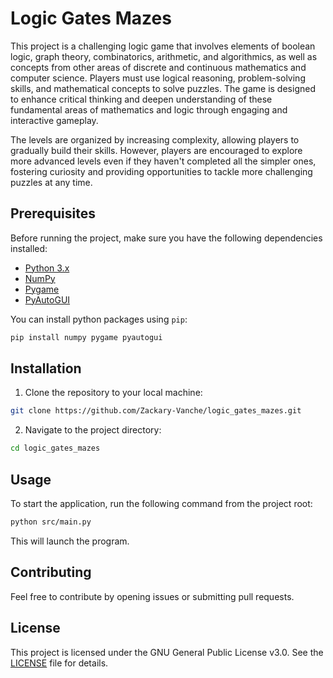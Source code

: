 # Logic Gates Mazes

This project is a challenging logic game that involves elements of boolean logic, graph theory, combinatorics, arithmetic, and algorithmics, as well as concepts from other areas of discrete and continuous mathematics and computer science. Players must use logical reasoning, problem-solving skills, and mathematical concepts to solve puzzles. The game is designed to enhance critical thinking and deepen understanding of these fundamental areas of mathematics and logic through engaging and interactive gameplay.  

The levels are organized by increasing complexity, allowing players to gradually build their skills. However, players are encouraged to explore more advanced levels even if they haven't completed all the simpler ones, fostering curiosity and providing opportunities to tackle more challenging puzzles at any time.  

## Prerequisites

Before running the project, make sure you have the following dependencies installed:

- [Python 3.x](https://www.python.org/)
- [NumPy](https://numpy.org/)
- [Pygame](https://www.pygame.org/)
- [PyAutoGUI](https://pyautogui.readthedocs.io/en/latest/)

You can install python packages using `pip`:

```bash
pip install numpy pygame pyautogui
```

## Installation

1. Clone the repository to your local machine:

```bash
git clone https://github.com/Zackary-Vanche/logic_gates_mazes.git
```

2. Navigate to the project directory:

```bash
cd logic_gates_mazes
```

## Usage

To start the application, run the following command from the project root:

```bash
python src/main.py
```

This will launch the program.

## Contributing

Feel free to contribute by opening issues or submitting pull requests.

## License

This project is licensed under the GNU General Public License v3.0. See the [LICENSE](https://github.com/Zackary-Vanche/logic_gates_mazes/blob/main/LICENSE) file for details.

